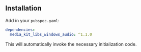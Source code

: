 ## Installation

Add in your `pubspec.yaml`:

```yaml
dependencies:
  media_kit_libs_windows_audio: ^1.1.0
```

This will automatically invoke the necessary initialization code.
